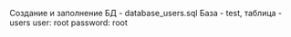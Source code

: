 Создание и заполнение БД - database_users.sql
База - test, таблица - users
user: root
password: root

